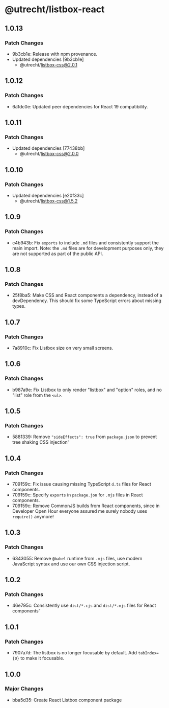 # @utrecht/listbox-react

## 1.0.13

### Patch Changes

- 9b3cb1e: Release with npm provenance.
- Updated dependencies [9b3cb1e]
  - @utrecht/listbox-css@2.0.1

## 1.0.12

### Patch Changes

- 6a1dc0e: Updated peer dependencies for React 19 compatibility.

## 1.0.11

### Patch Changes

- Updated dependencies [77438bb]
  - @utrecht/listbox-css@2.0.0

## 1.0.10

### Patch Changes

- Updated dependencies [e20f33c]
  - @utrecht/listbox-css@1.5.2

## 1.0.9

### Patch Changes

- c4b943b: Fix `exports` to include `.md` files and consistently support the main import.
  Note: the `.md` files are for development purposes only, they are not supported as part of the public API.

## 1.0.8

### Patch Changes

- 25f8ba5: Make CSS and React components a dependency, instead of a devDependency. This should fix some TypeScript errors about missing types.

## 1.0.7

### Patch Changes

- 7a8910c: Fix Listbox size on very small screens.

## 1.0.6

### Patch Changes

- b987a9e: Fix Listbox to only render "listbox" and "option" roles, and no "list" role from the `<ul>`.

## 1.0.5

### Patch Changes

- 5881339: Remove `"sideEffects": true` from `package.json` to prevent tree shaking CSS injection'

## 1.0.4

### Patch Changes

- 709159c: Fix issue causing missing TypeScript `d.ts` files for React components.
- 709159c: Specify `exports` in `package.jon` for `.mjs` files in React components.
- 709159c: Remove CommonJS builds from React components, since in Developer Open Hour everyone assured me surely nobody uses `require()` anymore!

## 1.0.3

### Patch Changes

- 6343055: Remove `@babel` runtime from `.mjs` files, use modern JavaScript syntax and use our own CSS injection script.

## 1.0.2

### Patch Changes

- 46e795c: Consistently use `dist/*.cjs` and `dist/*.mjs` files for React components'

## 1.0.1

### Patch Changes

- 7907a7d: The listbox is no longer focusable by default. Add `tabIndex={0}` to make it focusable.

## 1.0.0

### Major Changes

- bba5d35: Create React Listbox component package

